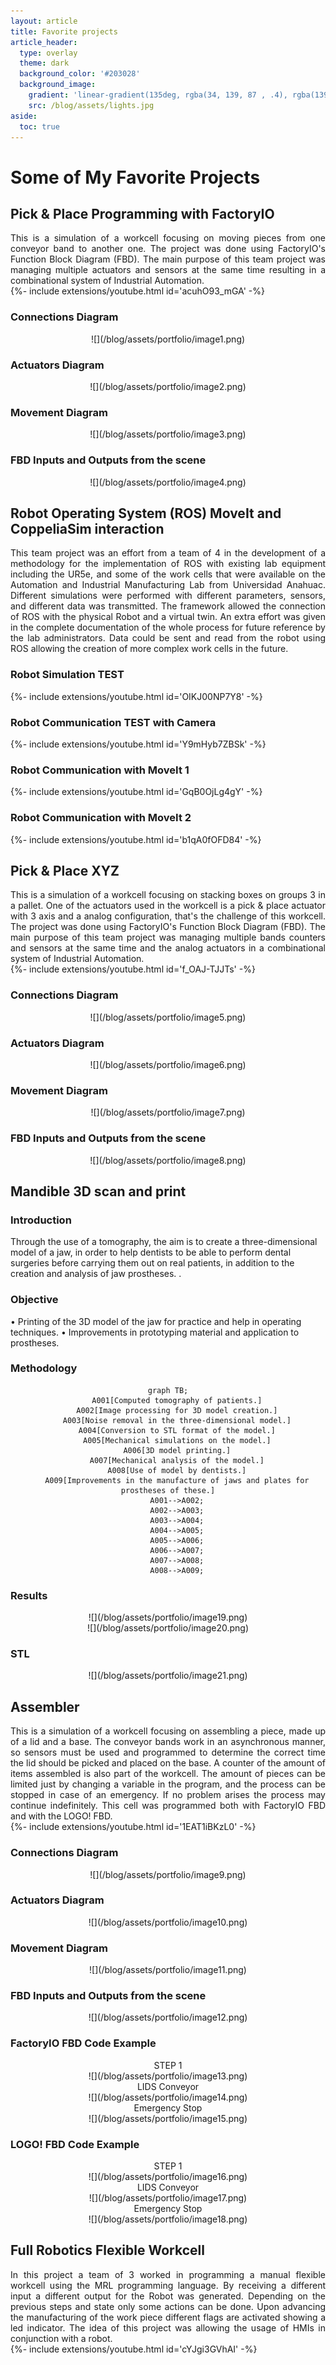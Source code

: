 ```yaml
---
layout: article
title: Favorite projects
article_header:
  type: overlay
  theme: dark
  background_color: '#203028'
  background_image:
    gradient: 'linear-gradient(135deg, rgba(34, 139, 87 , .4), rgba(139, 34, 139, .4))'
    src: /blog/assets/lights.jpg
aside:
  toc: true
---
```


<!--more-->

# Some of My Favorite Projects


## Pick & Place Programming with FactoryIO

<div align="justify" markdown="1">
This is a simulation of a workcell focusing on moving pieces from one conveyor band to another one. The project was done using FactoryIO's Function Block Diagram (FBD). The main purpose of this team project was managing multiple actuators and sensors at the same time resulting in a combinational system of Industrial Automation.
</div>

<div>{%- include extensions/youtube.html id='acuhO93_mGA' -%}</div>

### Connections Diagram
<div align="center" markdown="1">
![](/blog/assets/portfolio/image1.png)
</div>

### Actuators Diagram
<div align="center" markdown="1">
![](/blog/assets/portfolio/image2.png)
</div>

### Movement Diagram
<div align="center" markdown="1">
![](/blog/assets/portfolio/image3.png)
</div>

### FBD Inputs and Outputs from the scene
<div align="center" markdown="1">
![](/blog/assets/portfolio/image4.png)
</div>


## Robot Operating System (ROS) MoveIt and CoppeliaSim interaction

<div align="justify" markdown="1">
This team project was an effort from a team of 4 in the development of a methodology for the implementation of ROS with existing lab equipment including the UR5e, and some of the work cells that were available on the Automation and Industrial Manufacturing Lab from Universidad Anahuac. Different simulations were performed with different parameters, sensors, and different data was transmitted. The framework allowed the connection of ROS with the physical Robot and a virtual twin. An extra effort was given in the complete documentation of the whole process for future reference by the lab administrators. Data could be sent and read from the robot using ROS allowing the creation of more complex work cells in the future.
</div>

### Robot Simulation TEST
<div>{%- include extensions/youtube.html id='OIKJ00NP7Y8' -%}</div>

### Robot Communication TEST with Camera
<div>{%- include extensions/youtube.html id='Y9mHyb7ZBSk' -%}</div>

### Robot Communication with MoveIt 1
<div>{%- include extensions/youtube.html id='GqB0OjLg4gY' -%}</div>

### Robot Communication with MoveIt 2
<div>{%- include extensions/youtube.html id='b1qA0fOFD84' -%}</div>


## Pick & Place XYZ

<div align="justify" markdown="1">
This is a simulation of a workcell focusing on stacking boxes on groups 3 in a pallet. One of the actuators used in the workcell is a pick & place actuator with 3 axis and a analog configuration, that's the challenge of this workcell. The project was done using FactoryIO's Function Block Diagram (FBD). The main purpose of this team project was managing multiple bands counters and sensors at the same time and the analog actuators in a combinational system of Industrial Automation.
</div>

<div>{%- include extensions/youtube.html id='f_OAJ-TJJTs' -%}</div>

### Connections Diagram
<div align="center" markdown="1">
![](/blog/assets/portfolio/image5.png)
</div>

### Actuators Diagram
<div align="center" markdown="1">
![](/blog/assets/portfolio/image6.png)
</div>

### Movement Diagram
<div align="center" markdown="1">
![](/blog/assets/portfolio/image7.png)
</div>

### FBD Inputs and Outputs from the scene
<div align="center" markdown="1">
![](/blog/assets/portfolio/image8.png)
</div>


## Mandible 3D scan and print

### Introduction
Through the use of a tomography, the aim is to create a three-dimensional model of a jaw, in order to help dentists to be able to perform dental surgeries before carrying them out on real patients, in addition to the creation and analysis of jaw prostheses. .

### Objective
• Printing of the 3D model of the jaw for practice and help in operating techniques.
• Improvements in prototyping material and application to prostheses.

### Methodology

<div align="center" markdown="1">

```mermaid
graph TB;
    A001[Computed tomography of patients.]
    A002[Image processing for 3D model creation.]
    A003[Noise removal in the three-dimensional model.]
    A004[Conversion to STL format of the model.]
    A005[Mechanical simulations on the model.]
    A006[3D model printing.]
    A007[Mechanical analysis of the model.]
    A008[Use of model by dentists.]
    A009[Improvements in the manufacture of jaws and plates for prostheses of these.]
    A001-->A002;
    A002-->A003;
    A003-->A004;
    A004-->A005;
    A005-->A006;
    A006-->A007;
    A007-->A008;
    A008-->A009;

```
</div>

### Results
<div align="center" markdown="1">
![](/blog/assets/portfolio/image19.png)
</div>
<div align="center" markdown="1">
![](/blog/assets/portfolio/image20.png)
</div>

### STL
<div align="center" markdown="1">
![](/blog/assets/portfolio/image21.png)
</div>

## Assembler

<div align="justify" markdown="1">
This is a simulation of a workcell focusing on assembling a piece, made up of a lid and a base. The conveyor bands work in an asynchronous manner, so sensors must be used and programmed to determine the correct time the lid should be picked and placed on the base. A counter of the amount of items assembled is also part of the workcell. The amount of pieces can be limited just by changing a variable in the program, and the process can be stopped in case of an emergency. If no problem arises the process may continue indefinitely. This cell was programmed both with FactoryIO FBD and with the LOGO! FBD.
</div>

<div>{%- include extensions/youtube.html id='1EAT1iBKzL0' -%}</div>

### Connections Diagram
<div align="center" markdown="1">
![](/blog/assets/portfolio/image9.png)
</div>

### Actuators Diagram
<div align="center" markdown="1">
![](/blog/assets/portfolio/image10.png)
</div>

### Movement Diagram
<div align="center" markdown="1">
![](/blog/assets/portfolio/image11.png)
</div>

### FBD Inputs and Outputs from the scene
<div align="center" markdown="1">
![](/blog/assets/portfolio/image12.png)
</div>

### FactoryIO FBD Code Example

<div align="center" markdown="1">
STEP 1 <br>
![](/blog/assets/portfolio/image13.png)
</div>

<div align="center" markdown="1">
LIDS Conveyor <br>
![](/blog/assets/portfolio/image14.png)
</div>

<div align="center" markdown="1">
Emergency Stop <br>
![](/blog/assets/portfolio/image15.png)
</div>

### LOGO! FBD Code Example
<div align="center" markdown="1">
STEP 1 <br>
![](/blog/assets/portfolio/image16.png)
</div>

<div align="center" markdown="1">
LIDS Conveyor <br>
![](/blog/assets/portfolio/image17.png)
</div>

<div align="center" markdown="1">
Emergency Stop <br>
![](/blog/assets/portfolio/image18.png)
</div>

## Full Robotics Flexible Workcell

<div align="justify" markdown="1">
In this project a team of 3 worked in programming a manual flexible workcell using the MRL programming language.
By receiving a different input a different output for the Robot was generated. Depending on the previous steps and state only some actions can be done.
Upon advancing the manufacturing of the work piece different flags are activated showing a led indicator. The idea of this project was allowing the usage of HMIs in conjunction with a robot.
</div>

<div>{%- include extensions/youtube.html id='cYJgi3GVhAI' -%}</div>

<!-- [More Automation Click Here](2016/05/16/memorama-the-game.html) <br> -->
<!-- [More Robots and workcells Click Here](2016/05/16/memorama-the-game.html) <br> -->
<!-- [More CAD Click Here](2016/05/16/memorama-the-game.html) <br> -->
